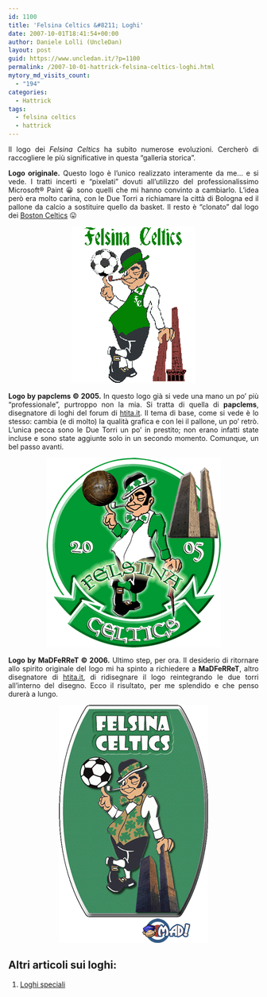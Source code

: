 ```yaml
---
id: 1100
title: 'Felsina Celtics &#8211; Loghi'
date: 2007-10-01T18:41:54+00:00
author: Daniele Lolli (UncleDan)
layout: post
guid: https://www.uncledan.it/?p=1100
permalink: /2007-10-01-hattrick-felsina-celtics-loghi.html
mytory_md_visits_count:
  - "194"
categories:
  - Hattrick
tags:
  - felsina celtics
  - hattrick
---
```

<p style="text-align: justify;">
  Il logo dei <em>Felsina Celtics</em> ha subito numerose evoluzioni. Cercherò di raccogliere le più significative in questa &#8220;galleria storica&#8221;.
</p>

<p style="text-align: justify;">
  <strong>Logo originale.</strong> Questo logo è l&#8217;unico realizzato interamente da me&#8230; e si vede. I tratti incerti e &#8220;pixelati&#8221; dovuti all&#8217;utilizzo del professionalissimo Microsoft® Paint 😀 sono quelli che mi hanno convinto a cambiarlo. L&#8217;idea però era molto carina, con le Due Torri a richiamare la città di Bologna ed il pallone da calcio a sostituire quello da basket. Il resto è &#8220;clonato&#8221; dal logo dei <a title="Boston Celtics" href="http://www.nba.com/celtics/" target="_blank">Boston Celtics</a> 😛<br /> <a title="Felsina Celtics - Logo originale" href="/wp-content/uploads/2007/10/mylogo.gif"></a>
</p>

<p style="text-align: center;">
  <a title="Felsina Celtics - Logo originale" href="/wp-content/uploads/2007/10/mylogo.gif"><img title="Felsina Celtics - Logo originale" src="/wp-content/uploads/2007/10/mylogo.gif" border="0" alt="Felsina Celtics - Logo originale" /></a>
</p>

<p style="text-align: justify;">
  <strong>Logo by papclems © 2005.</strong> In questo logo già si vede una mano un po&#8217; più &#8220;professionale&#8221;, purtroppo non la mia. Si tratta di quella di <strong>papclems</strong>, disegnatore di loghi del forum di <a title="htita.it - Hattrick Italia" href="http://www.htita.it/" target="_blank">htita.it</a>. Il tema di base, come si vede è lo stesso: cambia (e di molto) la qualità grafica e con lei il pallone, un po&#8217; retrò. L&#8217;unica pecca sono le Due Torri un po&#8217; in prestito; non erano infatti state incluse e sono state aggiunte solo in un secondo momento. Comunque, un bel passo avanti.
</p>

<p style="text-align: center;">
  <a title="Felsina Celtics - Logo by papclems" href="/wp-content/uploads/2007/10/paplogotowers_big.gif"><img class="aligncenter" title="Felsina Celtics - Logo by papclems" src="/wp-content/uploads/2007/10/paplogotowers_big.gif" border="0" alt="Felsina Celtics - Logo by papclems" /></a>
</p>

<p style="text-align: justify;">
  <strong>Logo by MaDFeRReT © 2006.</strong> Ultimo step, per ora. Il desiderio di ritornare allo spirito originale del logo mi ha spinto a richiedere a <strong>MaDFeRReT</strong>, altro disegnatore di <a title="htita.it - Hattrick Italia" href="http://www.htita.it/" target="_blank">htita.it</a>, di ridisegnare il logo reintegrando le due torri all&#8217;interno del disegno. Ecco il risultato, per me splendido e che penso durerà a lungo.
</p>

<p style="text-align: center;">
  <a title="Logo by MaDFeRReT" href="/wp-content/uploads/2007/10/madlogotowers_big_transparent.gif"><img class="aligncenter" title="Logo by MaDFeRReT" src="/wp-content/uploads/2007/10/madlogotowers_big_transparent.gif" border="0" alt="Logo by MaDFeRReT" /></a>
</p>

## Altri articoli sui loghi:

  1. [Loghi speciali](/2009-03-30-hattrick-felsina-celtics-loghi-speciali.html "Loghi speciali")